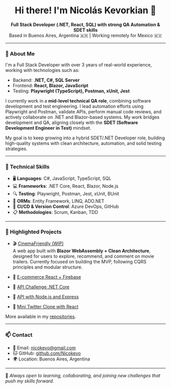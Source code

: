 <h1 align="center">Hi there! I'm Nicolás Kevorkian 👋</h1>

<p align="center">
  <strong>Full Stack Developer (.NET, React, SQL) with strong QA Automation & SDET skills</strong><br>
  Based in Buenos Aires, Argentina 🇦🇷 | Working remotely for Mexico 🇲🇽
</p>

---

### 🚀 About Me

I'm a Full Stack Developer with over 3 years of real-world experience, working with technologies such as:

- Backend: **.NET, C#, SQL Server**
- Frontend: **React, Blazor, JavaScript**
- Testing: **Playwright (TypeScript), Postman, xUnit, Jest**

I currently work in a **mid-level technical QA role**, combining software development and test engineering. I lead automation efforts using Playwright and Postman, validate APIs, perform manual code reviews, and actively collaborate on .NET and Blazor-based systems. My work bridges development and QA, aligning closely with the **SDET (Software Development Engineer in Test)** mindset.

My goal is to keep growing into a hybrid SDET/.NET Developer role, building high-quality systems with clean architecture, automation, and solid testing strategies.

---

### 🧠 Technical Skills

- 🖥️ **Languages**: C#, JavaScript, TypeScript, SQL  
- 💻 **Frameworks**: .NET Core, React, Blazor, Node.js  
- 🔍 **Testing**: Playwright, Postman, Jest, xUnit, BUnit  
- 🧪 **ORMs**: Entity Framework, LINQ, ADO.NET  
- 🧰 **CI/CD & Version Control**: Azure DevOps, GitHub  
- 📋 **Methodologies**: Scrum, Kanban, TDD  

---

### 📂 Highlighted Projects

- 🎬 [CinemaFriendly (WIP)](https://github.com/Nicokevo/CinemaFriendly)  
  A web app built with **Blazor WebAssembly + Clean Architecture**, designed for users to explore, recommend, and comment on movie trailers. Currently focused on building the MVP, following CQRS principles and modular structure.

- 🛒 [E-commerce React + Firebase](https://github.com/Nicokevo/EcommerceReact)  
- 🧪 [API Challenge .NET Core](https://github.com/Nicokevo/ApiChallenge)  
- 🔧 [API with Node.js and Express](https://github.com/Nicokevo/ApiNodeJs)  
- 💬 [Mini Twitter Clone with React](https://github.com/Nicokevo/React-Twitter)  

More available in my [repositories](https://github.com/Nicokevo?tab=repositories).

---

### 📫 Contact

- 📧 Email: [nicokevo@gmail.com](mailto:nicokevo@gmail.com)  
- 🐱 GitHub: [github.com/Nicokevo](https://github.com/Nicokevo)  
- 🌍 Location: Buenos Aires, Argentina  

---

💬 *Always open to learning, collaborating, and joining new challenges that push my skills forward.*
